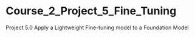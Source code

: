 # Course_2_Project_5_Fine_Tuning
Project 5.0 Apply a Lightweight Fine-tuning model to a Foundation Model
